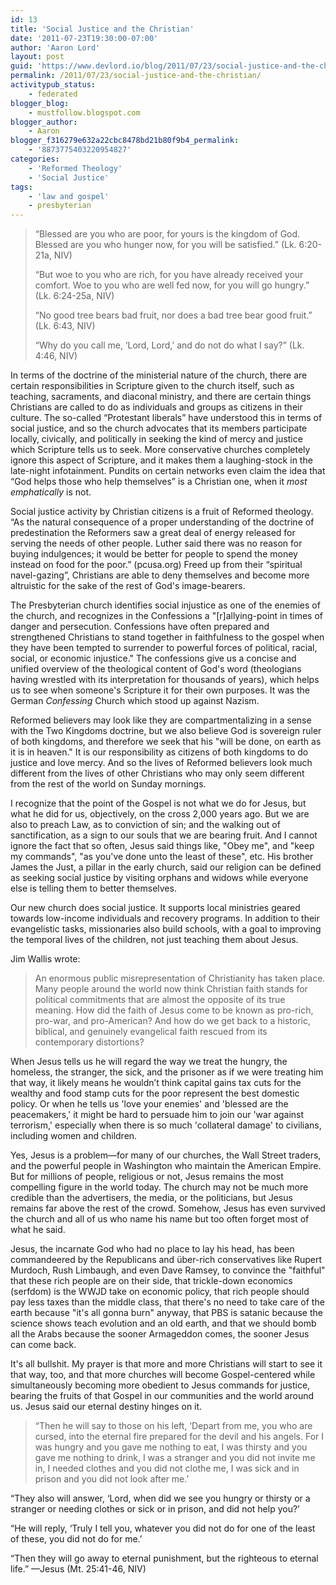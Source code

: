 ```yaml
---
id: 13
title: 'Social Justice and the Christian'
date: '2011-07-23T19:30:00-07:00'
author: 'Aaron Lord'
layout: post
guid: 'https://www.devlord.io/blog/2011/07/23/social-justice-and-the-christian/'
permalink: /2011/07/23/social-justice-and-the-christian/
activitypub_status:
    - federated
blogger_blog:
    - mustfollow.blogspot.com
blogger_author:
    - Aaron
blogger_f316279e632a22cbc8478bd21b80f9b4_permalink:
    - '8873775403220954827'
categories:
    - 'Reformed Theology'
    - 'Social Justice'
tags:
    - 'law and gospel'
    - presbyterian
---
```


<blockquote>“Blessed are you who are poor,
for yours is the kingdom of God.
Blessed are you who hunger now,
for you will be satisfied.” (Lk. 6:20-21a, NIV)

“But woe to you who are rich,
for you have already received your comfort.
Woe to you who are well fed now,
for you will go hungry.” (Lk. 6:24-25a, NIV)

“No good tree bears bad fruit, nor does a bad tree bear good fruit.” (Lk. 6:43, NIV)

“Why do you call me, ‘Lord, Lord,’ and do not do what I say?” (Lk. 4:46, NIV)</blockquote>
In terms of the doctrine of the ministerial nature of the church, there are certain responsibilities in Scripture given to the church itself, such as teaching, sacraments, and diaconal ministry, and there are certain things Christians are called to do as individuals and groups as citizens in their culture. The so-called “Protestant liberals” have understood this in terms of social justice, and so the church advocates that its members participate locally, civically, and politically in seeking the kind of mercy and justice which Scripture tells us to seek. More conservative churches completely ignore this aspect of Scripture, and it makes them a laughing-stock in the late-night infotainment. Pundits on certain networks even claim the idea that “God helps those who help themselves” is a Christian one, when it <em>most emphatically</em> is not.

Social justice activity by Christian citizens is a fruit of Reformed theology. “As the natural consequence of a proper understanding of the doctrine of predestination the Reformers saw a great deal of energy released for serving the needs of other people. Luther said there was no reason for buying indulgences; it would be better for people to spend the money instead on food for the poor.” (pcusa.org) Freed up from their “spiritual navel-gazing”, Christians are able to deny themselves and become more altruistic for the sake of the rest of God's image-bearers.

The Presbyterian church identifies social injustice as one of the enemies of the church, and recognizes in the Confessions a "[r]allying-point in times of danger and persecution. Confessions have often prepared and strengthened Christians to stand together in faithfulness to the gospel when they have been tempted to surrender to powerful forces of political, racial, social, or economic injustice." The confessions give us a concise and unified overview of the theological content of God's word (theologians having wrestled with its interpretation for thousands of years), which helps us to see when someone's Scripture it for their own purposes. It was the German <em>Confessing</em> Church which stood up against Nazism.

Reformed believers may look like they are compartmentalizing in a sense with the Two Kingdoms doctrine, but we also believe God is sovereign ruler of both kingdoms, and therefore we seek that his "will be done, on earth as it is in heaven." It is our responsibility as citizens of both kingdoms to do justice and love mercy. And so the lives of Reformed believers look much different from the lives of other Christians who may only seem different from the rest of the world on Sunday mornings.

I recognize that the point of the Gospel is not what we do for Jesus, but what he did for us, objectively, on the cross 2,000 years ago. But we are also to preach Law, as to conviction of sin; and the walking out of sanctification, as a sign to our souls that we are bearing fruit. And I cannot ignore the fact that so often, Jesus said things like, "Obey me", and "keep my commands", "as you've done unto the least of these", etc. His brother James the Just, a pillar in the early church, said our religion can be defined as seeking social justice by visiting orphans and widows while everyone else is telling them to better themselves.

Our new church does social justice. It supports local ministries geared towards low-income individuals and recovery programs. In addition to their evangelistic tasks, missionaries also build schools, with a goal to improving the temporal lives of the children, not just teaching them about Jesus.

Jim Wallis wrote:
<blockquote>An enormous public misrepresentation of Christianity has taken place. Many people around the world now think Christian faith stands for political commitments that are almost the opposite of its true meaning. How did the faith of Jesus come to be known as pro-rich, pro-war, and pro-American? And how do we get back to a historic, biblical, and genuinely evangelical faith rescued from its contemporary distortions?</blockquote>
When Jesus tells us he will regard the way we treat the hungry, the homeless, the stranger, the sick, and the prisoner as if we were treating him that way, it likely means he wouldn’t think capital gains tax cuts for the wealthy and food stamp cuts for the poor represent the best domestic policy. Or when he tells us 'love your enemies' and 'blessed are the peacemakers,' it might be hard to persuade him to join our 'war against terrorism,' especially when there is so much 'collateral damage' to civilians, including women and children.

Yes, Jesus is a problem—for many of our churches, the Wall Street traders, and the powerful people in Washington who maintain the American Empire. But for millions of people, religious or not, Jesus remains the most compelling figure in the world today. The church may not be much more credible than the advertisers, the media, or the politicians, but Jesus remains far above the rest of the crowd. Somehow, Jesus has even survived the church and all of us who name his name but too often forget most of what he said.

Jesus, the incarnate God who had no place to lay his head, has been commandeered by the Republicans and über-rich conservatives like Rupert Murdoch, Rush Limbaugh, and even Dave Ramsey, to convince the "faithful" that these rich people are on their side, that trickle-down economics (serfdom) is the WWJD take on economic policy, that rich people should pay less taxes than the middle class, that there's no need to take care of the earth because "it's all gonna burn" anyway, that PBS is satanic because the science shows teach evolution and an old earth, and that we should bomb all the Arabs because the sooner Armageddon comes, the sooner Jesus can come back.

It's all bullshit. My prayer is that more and more Christians will start to see it that way, too, and that more churches will become Gospel-centered while simultaneously becoming more obedient to Jesus commands for justice, bearing the fruits of that Gospel in our communities and the world around us. Jesus said our eternal destiny hinges on it.
<blockquote>“Then he will say to those on his left, ‘Depart from me, you who are cursed, into the eternal fire prepared for the devil and his angels. For I was hungry and you gave me nothing to eat, I was thirsty and you gave me nothing to drink, I was a stranger and you did not invite me in, I needed clothes and you did not clothe me, I was sick and in prison and you did not look after me.’</blockquote>
“They also will answer, ‘Lord, when did we see you hungry or thirsty or a stranger or needing clothes or sick or in prison, and did not help you?’

“He will reply, ‘Truly I tell you, whatever you did not do for one of the least of these, you did not do for me.’

“Then they will go away to eternal punishment, but the righteous to eternal life.” —Jesus (Mt. 25:41-46, NIV)
<div class="blogger-post-footer"><img alt="" width="1" height="1" /></div>
